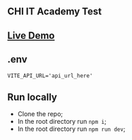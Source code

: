 ## CHI IT Academy Test

## [Live Demo](https://chi-it-academy-test.onrender.com/)

## .env

```
VITE_API_URL='api_url_here'
```

## Run locally

- Clone the repo;
- In the root directory run `npm i`;
- In the root directory run `npm run dev`;
